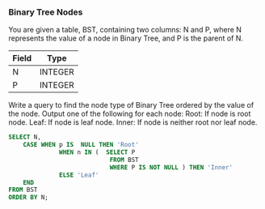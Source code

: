 ### Binary Tree Nodes

You are given a table, BST, containing two columns: N and P, where N represents the value of a node in Binary Tree, and P is the parent of N.

|  Field | Type |
|---|---|
| N | INTEGER   |
| P | INTEGER   |

Write a query to find the node type of Binary Tree ordered by the value of the node. Output one of the following for each node:
Root: If node is root node.
Leaf: If node is leaf node.
Inner: If node is neither root nor leaf node.

```sql
SELECT N, 
    CASE WHEN p IS  NULL THEN 'Root'
              WHEN n IN (  SELECT P
                            FROM BST
                            WHERE P IS NOT NULL ) THEN 'Inner'
              ELSE 'Leaf' 
    END
FROM BST
ORDER BY N;
```


